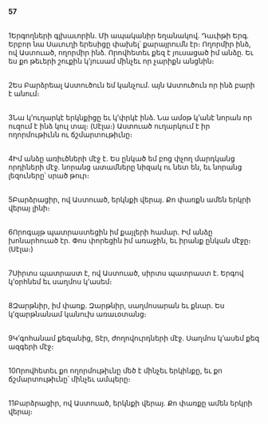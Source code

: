 **57**

\
1Երգողների գլխաւորին. Մի ապականիր եղանակով. Դաւիթի Երգ. Երբոր նա Սաւուղի երեսիցը փախել՝ քարայրումն էր։ Ողորմիր ինձ, ով Աստուած, ողորմիր ինձ. Որովհետեւ քեզ է յուսացած իմ անձը. Եւ ես քո թեւերի շուքին կ’յուսամ մինչեւ որ չարիքն անցնին։

\
2Ես Բարձրեալ Աստուծուն եմ կանչում. այն Աստուծուն որ ինձ բարի է անում։

\
3Նա կ’ուղարկէ երկնքիցը եւ կ’փրկէ ինձ. Նա ամօթ կ’անէ նորան որ ուզում է ինձ կուլ տալ։ (Սէլա։) Աստուած ուղարկում է իր ողորմութիւնն ու ճշմարտութիւնը։

\
4Իմ անձը առիւծների մէջ է. Ես ընկած եմ բոց փչող մարդկանց որդիների մէջ. նորանց ատամները նիզակ ու նետ են, եւ նորանց լեզուները՝ սրած թուր։

\
5Բարձրացիր, ով Աստուած, երկնքի վերայ. Քո փառքն ամեն երկրի վերայ լինի։

\
6Որոգայթ պատրաստեցին իմ քայլերի համար. Իմ անձը խոնարհուած էր. Փոս փորեցին իմ առաջին, եւ իրանք ընկան մէջը։ (Սէլա։)

\
7Սիրտս պատրաստ է, ով Աստուած, սիրտս պատրաստ է. Երգով կ’օրհնեմ եւ սաղմոս կ’ասեմ։

\
8Զարթնիր, իմ փառք. Զարթնիր, սաղմոսարան եւ քնար. Ես կ’զարթնանամ կանուխ առաւօտանց։

\
9Կ’գոհանամ քեզանից, Տէր, ժողովուրդների մէջ. Սաղմոս կ’ասեմ քեզ ազգերի մէջ։

\
10Որովհետեւ քո ողորմութիւնը մեծ է մինչեւ երկինքը, եւ քո ճշմարտութիւնը՝ մինչեւ ամպերը։

\
11Բարձրացիր, ով Աստուած, երկնքի վերայ. Քո փառքը ամեն երկրի վերայ։
